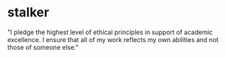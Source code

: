 # stalker
"I pledge the highest level of ethical principles in support of academic excellence.  I ensure that all of my work reflects my own abilities and not those of someone else."





